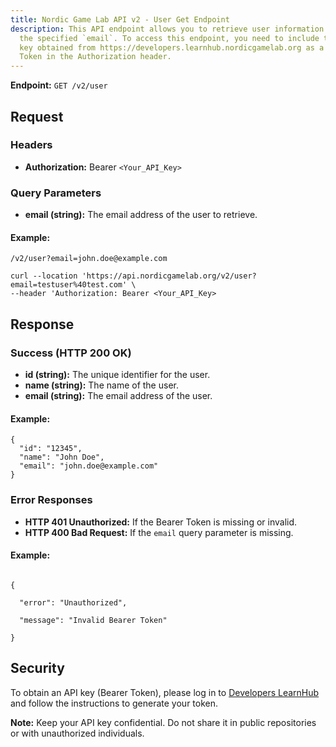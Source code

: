 ```yaml
---
title: Nordic Game Lab API v2 - User Get Endpoint
description: This API endpoint allows you to retrieve user information based on
  the specified `email`. To access this endpoint, you need to include the API
  key obtained from https://developers.learnhub.nordicgamelab.org as a Bearer
  Token in the Authorization header.
---
```

**Endpoint:** `GET /v2/user`

## Request

### Headers

- **Authorization:** Bearer `<Your_API_Key>`

### Query Parameters

- **email (string):** The email address of the user to retrieve.

#### Example:

```
/v2/user?email=john.doe@example.com
```

```
curl --location 'https://api.nordicgamelab.org/v2/user?email=testuser%40test.com' \
--header 'Authorization: Bearer <Your_API_Key>
```

## Response

### Success (HTTP 200 OK)

- **id (string):** The unique identifier for the user.
- **name (string):** The name of the user.
- **email (string):** The email address of the user.

#### Example:

```
{
  "id": "12345",
  "name": "John Doe",
  "email": "john.doe@example.com"
}

```

### Error Responses

- **HTTP 401 Unauthorized:** If the Bearer Token is missing or invalid.
- **HTTP 400 Bad Request:** If the `email` query parameter is missing.

#### Example:

```

{

  "error": "Unauthorized",

  "message": "Invalid Bearer Token"

}

```

## Security

To obtain an API key (Bearer Token), please log in to [Developers LearnHub](https://developers.learnhub.nordicgamelab.org) and follow the instructions to generate your token.

**Note:** Keep your API key confidential. Do not share it in public repositories or with unauthorized individuals.
